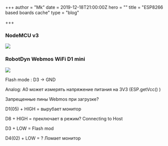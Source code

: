 +++
author = "Mk"
date = 2019-12-18T21:00:00Z
hero = ""
title = "ESP8266 based boards cache"
type = "blog"

+++
### NodeMCU v3

![](/images/esp_layout.png)

### RobotDyn Webmos WiFi D1 mini

![](/images/wemos-d1-mini-pinout.jpg)

Flash mode : D3 -> GND

Analog: A0 может измерять напряжение питания на 3V3 (ESP.getVcc() )

Запрещенные пины Webmos при загрузке?

D1(05) + HIGH = вырубает монитор

D8 + HIGH = преключает в режим? Connecting to Host

D3 + LOW = Flash mod

D4(02) + LOW = ? Ломает монитор